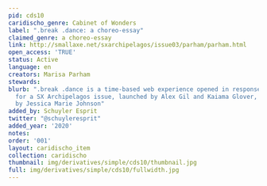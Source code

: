 ```yaml
---
pid: cds10
caridischo_genre: Cabinet of Wonders
label: ".break .dance: a choreo-essay"
claimed_genre: a choreo-essay
link: http://smallaxe.net/sxarchipelagos/issue03/parham/parham.html
open_access: 'TRUE'
status: Active
language: en
creators: Marisa Parham
stewards:
blurb: ".break .dance is a time-based web experience opened in response to a prompt
  for a SX Archipelagos issue, launched by Alex Gil and Kaiama Glover, and guest-edited
  by Jessica Marie Johnson"
added_by: Schuyler Esprit
twitter: "@schuyleresprit"
added_year: '2020'
notes:
order: '001'
layout: caridischo_item
collection: caridischo
thumbnail: img/derivatives/simple/cds10/thumbnail.jpg
full: img/derivatives/simple/cds10/fullwidth.jpg
---
```

